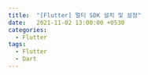 ```yaml
---
title:  "[Flutter] 멀티 SDK 설치 및 설정"
date:   2021-11-02 13:00:00 +0530
categories:
  - Flutter
tags:
  - Flutter
  - Dart
---
```

